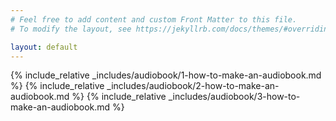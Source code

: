 ```yaml
---
# Feel free to add content and custom Front Matter to this file.
# To modify the layout, see https://jekyllrb.com/docs/themes/#overriding-theme-defaults

layout: default
---
```


{% include_relative  _includes/audiobook/1-how-to-make-an-audiobook.md %}
{% include_relative  _includes/audiobook/2-how-to-make-an-audiobook.md %}
{% include_relative  _includes/audiobook/3-how-to-make-an-audiobook.md %}
